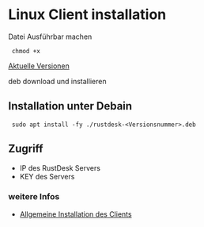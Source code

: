 # Linux Client installation

Datei Ausführbar machen

     chmod +x 

[Aktuelle Versionen ](https://github.com/rustdesk/rustdesk/releases)

deb download und installieren

## Installation unter Debain

     sudo apt install -fy ./rustdesk-<Versionsnummer>.deb

## Zugriff

+ IP des RustDesk Servers
+ KEY des Servers


### weitere Infos
+ [Allgemeine Installation des Clients](https://rustdesk.com/docs/de/client/)
